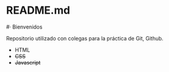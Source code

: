 # README.md

#· Bienvenidos

Repositorio utilizado con colegas para la práctica de Git, Github.

- HTML
- ~~CSS~~
- ~~Javascript~~
